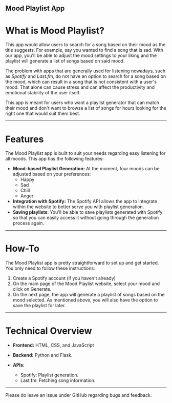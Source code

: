 **Mood Playlist App**
---
# What is Mood Playlist?

This app would allow users to search for a song based on their mood as the title suggests. For example, say you wanted to find a song that is sad. With our app, you'll be able to adjust the mood settings to your liking and the playlist will generate a list of songs based on said mood.

The problem with apps that are generally used for listening nowadays, such as *Spotify* and *Last.fm*, do not have an option to search for a song based on the mood, which can result in a song that is not consistent with a user's mood. That alone can cause stress and can affect the productivity and emotional stability of the user itself.

This app is meant for users who want a playlist generator that can match their mood and don't want to browse a list of songs for hours looking for the right one that would suit them best.

---
# Features

The Mood Playlist app is built to suit your needs regarding easy listening for all moods. This app has the following features:

- **Mood-based Playlist Generation:** At the moment, four moods can be adjusted based on your preferences:
  - Happy
  - Sad
  - Chill
  - Anger
- **Integration with Spotify:** The Spotify API allows the app to integrate within the website to better serve you with playlist generation.
- **Saving playlists**: You'll be able to save playlists generated with Spotify so that you can easily access it without going through the generation process again.

---
# How-To

The Mood Playlist app is pretty straightforward to set up and get started. You only need to follow these instructions:

1. Create a Spotify account (if you haven't already)
2. On the main page of the Mood Playlist website, select your mood and click on Generate.
3. On the next page, the app will generate a playlist of songs based on the mood selected. As mentioned above, you will also have the option to save the playlist for later.

---
# Technical Overview

- **Frontend:** HTML, CSS, and JavaScript

- **Backend:** Python and Flask. 

- **APIs:**
  - Spotify: Playlist generation.
  - Last.fm: Fetching song information.  

---
Please do leave an issue under GitHub regarding bugs and feedback.
